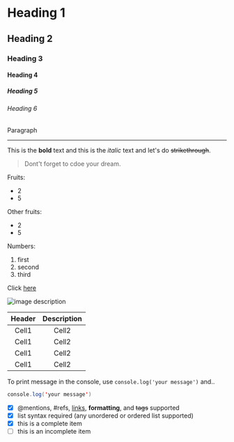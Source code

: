 <!-- Heading -->
# Heading 1
## Heading 2
### Heading 3
#### Heading 4
##### Heading 5
###### Heading 6
Paragraph

<!-- Line -->
___
<!-- Text attributes -->
This is the **bold** text and this 
is the *italic* text and let's do
~~strikethrough~~.
<!-- Quote -->
> Dont't forget to cdoe your dream.

<!-- Bullet list -->
Fruits:
* 2
* 5

Other fruits:
- 2 
- 5

<!-- Numbered list -->
Numbers:
1. first
2. second
3. third

<!-- Link -->
Click [here](https://panbong-development.tistory.com/)

![image description]()

<!-- Table -->
| Header | Description |
| :----: | :---------: |
| Cell1  |    Cell2    |
| Cell1  |    Cell2    |
| Cell1  |    Cell2    |
| Cell1  |    Cell2    |

<!-- Code -->
To print message in the console, use
`console.log('your message')` and..


```java
console.log('your message')
```

- [x] @mentions, #refs, [links](), **formatting**, and <del>tags</del> supported
- [x] list syntax required (any unordered or ordered list supported)
- [x] this is a complete item
- [ ] this is an incomplete item
